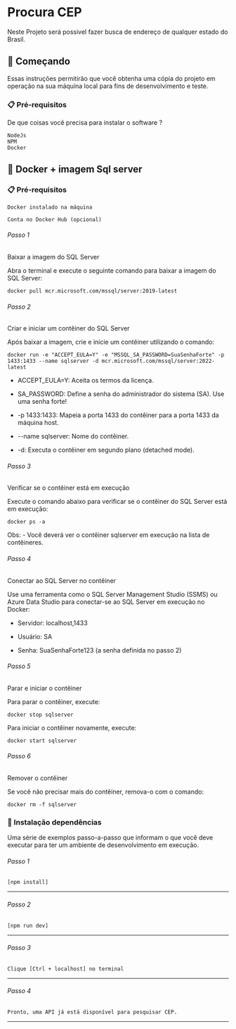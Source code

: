 # Procura CEP

Neste Projeto será possivel fazer busca de endereço de qualquer estado do Brasil.

## 🚀 Começando

Essas instruções permitirão que você obtenha uma cópia do projeto em operação na sua máquina local para fins de desenvolvimento e teste.


### 📋 Pré-requisitos

De que coisas você precisa para instalar o software ?

```
NodeJs
NPM
Docker
```

## 🚀 Docker + imagem Sql server

### 📋 Pré-requisitos

```
Docker instalado na máquina

Conta no Docker Hub (opcional)
```
###### Passo 1

Baixar a imagem do SQL Server

Abra o terminal e execute o seguinte comando para baixar a imagem do SQL Server:
```
docker pull mcr.microsoft.com/mssql/server:2019-latest
```

###### Passo 2
Criar e iniciar um contêiner do SQL Server

Após baixar a imagem, crie e inicie um contêiner utilizando o comando:

```
docker run -e "ACCEPT_EULA=Y" -e "MSSQL_SA_PASSWORD=SuaSenhaForte" -p 1433:1433 --name sqlserver -d mcr.microsoft.com/mssql/server:2022-latest
```
- ACCEPT_EULA=Y: Aceita os termos da licença.

- SA_PASSWORD: Define a senha do administrador do sistema (SA). Use uma senha forte!

- -p 1433:1433: Mapeia a porta 1433 do contêiner para a porta 1433 da máquina host.

- --name sqlserver: Nome do contêiner.

- -d: Executa o contêiner em segundo plano (detached mode).


###### Passo 3
Verificar se o contêiner está em execução

Execute o comando abaixo para verificar se o contêiner do SQL Server está em execução:

```
docker ps -a
```
Obs: - Você deverá ver o contêiner sqlserver em execução na lista de contêineres.


###### Passo 4
Conectar ao SQL Server no contêiner

Use uma ferramenta como o SQL Server Management Studio (SSMS) ou Azure Data Studio para conectar-se ao SQL Server em execução no Docker:

- Servidor: localhost,1433

- Usuário: SA

- Senha: SuaSenhaForte123 (a senha definida no passo 2)


###### Passo 5
Parar e iniciar o contêiner

Para parar o contêiner, execute:

```
docker stop sqlserver
```

Para iniciar o contêiner novamente, execute:

```
docker start sqlserver
```
###### Passo 6
Remover o contêiner

Se você não precisar mais do contêiner, remova-o com o comando:

```
docker rm -f sqlserver
```

### 🔧 Instalação dependências

Uma série de exemplos passo-a-passo que informam o que você deve executar para ter um ambiente de desenvolvimento em execução.

###### Passo 1
```
[npm install]
```
---
###### Passo 2
```
[npm run dev]
```
---
###### Passo 3
```
Clique [Ctrl + localhost] no terminal
```
---
###### Passo 4
```
Pronto, uma API já está disponível para pesquisar CEP.
```
---